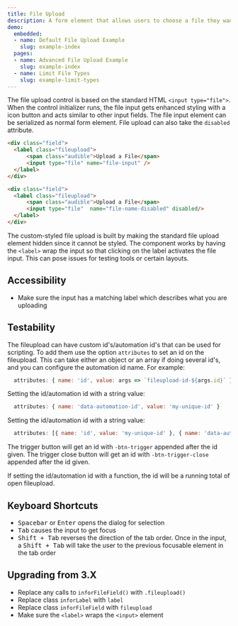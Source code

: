 ```yaml
---
title: File Upload
description: A form element that allows users to choose a file they want to upload. A user can prompt a system menu to select one or more file to upload. Best for allowing users to select files from a local system to be uploaded to a server or application.
demo:
  embedded:
  - name: Default File Upload Example
    slug: example-index
  pages:
  - name: Advanced File Upload Example
    slug: example-index
  - name: Limit File Types
    slug: example-limit-types
---
```


The file upload control is based on the standard HTML `<input type="file">`. When the control initializer runs, the file input gets enhanced styling with a icon button and acts similar to other input fields. The file input element can be serialized as normal form element. File upload can also take the `disabled` attribute.

```html
<div class="field">
  <label class="fileupload">
      <span class="audible">Upload a File</span>
      <input type="file" name="file-input" />
  </label>
</div>

<div class="field">
  <label class="fileupload">
      <span class="audible">Upload a File</span>
      <input type="file"  name="file-name-disabled" disabled/>
  </label>
</div>
```

The custom-styled file upload is built by making the standard file upload element hidden since it cannot be styled. The component works by having the `<label>` wrap the input so that clicking  on the label activates the file input. This can pose issues for testing tools or certain layouts.

## Accessibility

- Make sure the input has a matching label which describes what you are uploading

## Testability

The fileupload can have custom id's/automation id's that can be used for scripting. To add them use the option `attributes` to set an id on the fileupload. This can take either an object or an array if doing several id's, and you can configure the automation id name. For example:

```js
  attributes: { name: 'id', value: args => `fileupload-id-${args.id}` }
```

Setting the id/automation id with a string value:

```js
  attributes: { name: 'data-automation-id', value: 'my-unique-id' }
```

Setting the id/automation id with a string value:

```js
  attributes: [{ name: 'id', value: 'my-unique-id' }, { name: 'data-automation-id', value: 'my-unique-id' }]
```

The trigger button will get an id with `-btn-trigger` appended after the id given.
The trigger close button will get an id with `-btn-trigger-close` appended after the id given.

If setting the id/automation id with a function, the id will be a running total of open fileupload.

## Keyboard Shortcuts

- <kbd>Spacebar</kbd> or <kbd>Enter</kbd> opens the dialog for selection
- <kbd>Tab</kbd> causes the input to get focus
- <kbd>Shift + Tab</kbd> reverses the direction of the tab order. Once in the input, a <kbd>Shift + Tab</kbd> will take the user to the previous focusable element in the tab order

## Upgrading from 3.X

- Replace any calls to `inforFileField()` with `.fileupload()`
- Replace class `inforLabel` with `label`
- Replace class `inforFileField` with `fileupload`
- Make sure the `<label>` wraps the `<input>` element
